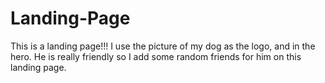 # Landing-Page

This is a landing page!!!
I use the picture of my dog as the logo, and in the hero.
He is really friendly so I add some random friends for him on this landing page.